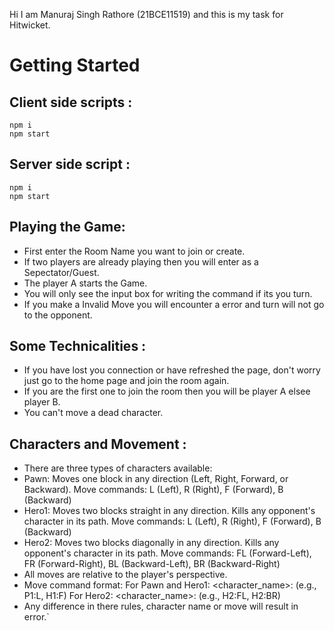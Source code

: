Hi I am Manuraj Singh Rathore (21BCE11519) and this is my task for Hitwicket.

# Getting Started

## Client side scripts :

```
npm i
npm start
```

## Server side script :

```
npm i
npm start
```

## Playing the Game:

- First enter the Room Name you want to join or create.
- If two players are already playing then you will enter as a Sepectator/Guest.
- The player A starts the Game.
- You will only see the input box for writing the command if its you turn.
- If you make a Invalid Move you will encounter a error and turn will not go to the opponent.

## Some Technicalities :

- If you have lost you connection or have refreshed the page, don't worry just go to the home page and join the room again.
- If you are the first one to join the room then you will be player A elsee player B.
- You can't move a dead character.

## Characters and Movement :

- There are three types of characters available:
- Pawn: Moves one block in any direction (Left, Right, Forward, or Backward). Move commands: L (Left), R (Right), F (Forward), B (Backward)
- Hero1: Moves two blocks straight in any direction. Kills any opponent's character in its path. Move commands: L (Left), R (Right), F (Forward), B (Backward)
- Hero2: Moves two blocks diagonally in any direction. Kills any opponent's character in its path. Move commands: FL (Forward-Left), FR (Forward-Right), BL (Backward-Left), BR (Backward-Right)
- All moves are relative to the player's perspective.
- Move command format: For Pawn and Hero1: <character_name>: (e.g., P1:L, H1:F) For Hero2: <character_name>: (e.g., H2:FL, H2:BR)
- Any difference in there rules, character name or move will result in error.`
